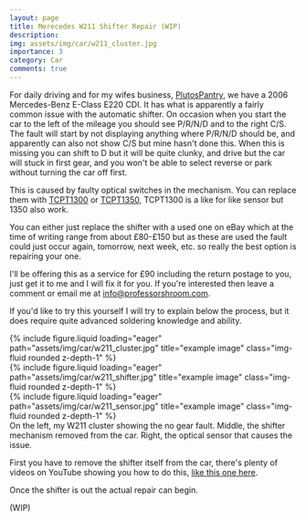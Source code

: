 ```yaml
---
layout: page
title: Merecedes W211 Shifter Repair (WIP)
description:
img: assets/img/car/w211_cluster.jpg
importance: 3
category: Car
comments: true
---
```


For daily driving and for my wifes business, [PlutosPantry](/projects/Plutos_Pantry), we have a 2006 Mercedes-Benz E-Class E220 CDI. It has what is apparently a fairly common issue with the automatic shifter. On occasion when you start the car to the left of the mileage you should see P/R/N/D and to the right C/S. The fault will start by not displaying anything where P/R/N/D should be, and apparently can also not show C/S but mine hasn't done this. When this is missing you can shift to D but it will be quite clunky, and drive but the car will stuck in first gear, and you won't be able to select reverse or park without turning the car off first.

This is caused by faulty optical switches in the mechanism. You can replace them with [TCPT1300](https://uk.rs-online.com/web/p/slotted-optical-switches/7103816?gb=s) or [TCPT1350](https://uk.rs-online.com/web/p/slotted-optical-switches/8187512?gb=s), TCPT1300 is a like for like sensor but 1350 also work.

You can either just replace the shifter with a used one on eBay which at the time of writing range from about £80-£150 but as these are used the fault could just occur again, tomorrow, next week, etc. so really the best option is repairing your one.

I'll be offering this as a service for £90 including the return postage to you, just get it to me and I will fix it for you. If you're interested then leave a comment or email me at [info@professorshroom.com](mailto:info@professorshroom.com).

If you'd like to try this yourself I will try to explain below the process, but it does require quite advanced soldering knowledge and ability.

<div class="row">
    <div class="col-sm mt-3 mt-md-0">
        {% include figure.liquid loading="eager" path="assets/img/car/w211_cluster.jpg" title="example image" class="img-fluid rounded z-depth-1" %}
    </div>
    <div class="col-sm mt-3 mt-md-0">
        {% include figure.liquid loading="eager" path="assets/img/car/w211_shifter.jpg" title="example image" class="img-fluid rounded z-depth-1" %}
    </div>
    <div class="col-sm mt-3 mt-md-0">
        {% include figure.liquid loading="eager" path="assets/img/car/w211_sensor.jpg" title="example image" class="img-fluid rounded z-depth-1" %}
    </div>
</div>
<div class="caption">
    On the left, my W211 cluster showing the no gear fault. Middle, the shifter mechanism removed from the car. Right, the optical sensor that causes the issue.
</div>

First you have to remove the shifter itself from the car, there's plenty of videos on YouTube showing you how to do this, [like this one here](https://www.youtube.com/watch?v=ZiquZMIj74s).

Once the shifter is out the actual repair can begin.

(WIP)
